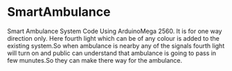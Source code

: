 # SmartAmbulance
Smart Ambulance System Code Using ArduinoMega 2560.
It is for one way direction only.
Here fourth light which can be of any colour is added to the existing system.So when ambulance is nearby any of the signals fourth light will turn on and public can understand that ambulance is going to pass in few munutes.So they can make there way for the ambulance.
